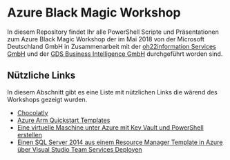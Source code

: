 # Azure Black Magic Workshop

In diesem Repository findet Ihr alle PowerShell Scripte und Präsentationen zum Azure Black Magic Workshop der im Mai 2018 von der Microsoft Deutschland GmbH in Zusammenarbeit mit der [oh22information Services GmbH](https://www.oh22.is/) und der [GDS Business Intelligence GmbH](https://www.gdsbi.de) durchgeführt worden sind. 

## Nützliche Links
In diesem Abschnitt gibt es eine Liste mit nützlichen Links die wärend des Workshops gezeigt wurden.

- [Chocolatly](https://chocolatey.org/)
- [Azure Arm Quickstart Templates](https://github.com/Azure/azure-quickstart-templates)
- [Eine virtuelle Maschine unter Azure mit Key Vault und PowerShell erstellen](http://www.gds-business-intelligence.de/de/2018/05/19/eine-virtuelle-maschine-unter-azure-mit-key-vault-und-powershell-erstellen/)
- [Einen SQL Server 2014 aus einem Resource Manager Template in Azure über Visual Studio Team Services Deployen](http://www.gds-business-intelligence.de/de/2016/03/17/einen-sql-server-2014-aus-einem-ressource-manager-template-in-azure-ueber-visual-studio-team-services-deployen/)